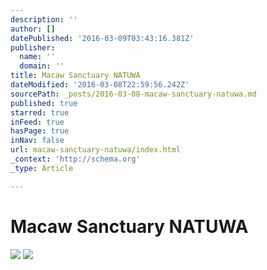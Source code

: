 ```yaml
---
description: ''
author: []
datePublished: '2016-03-09T03:43:16.381Z'
publisher:
  name: ''
  domain: ''
title: Macaw Sanctuary NATUWA
dateModified: '2016-03-08T22:59:56.242Z'
sourcePath: _posts/2016-03-08-macaw-sanctuary-natuwa.md
published: true
starred: true
inFeed: true
hasPage: true
inNav: false
url: macaw-sanctuary-natuwa/index.html
_context: 'http://schema.org'
_type: Article

---
```

# Macaw Sanctuary NATUWA
![](https://the-grid-user-content.s3-us-west-2.amazonaws.com/77cb47ae-7263-4b55-9ee5-ccf2c2c9f629.png)
![](https://the-grid-user-content.s3-us-west-2.amazonaws.com/772abfcf-0ac8-442f-88c1-0e8c3859f7b5.png)